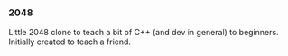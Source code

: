### 2048
Little 2048 clone to teach a bit of C++ (and dev in general) to beginners.
Initially created to teach a friend.
